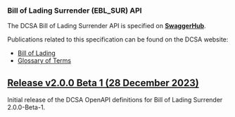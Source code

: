 ### Bill of Lading Surrender (EBL_SUR) API

The DCSA Bill of Lading Surrender API is specified on [**SwaggerHub**](https://app.swaggerhub.com/apis/dcsaorg/DCSA_EBL_SUR).

Publications related to this specification can be found on the DCSA website:
- [Bill of Lading](https://dcsa.org/standards/ebill-of-lading/)
- [Glossary of Terms](https://knowledge.dcsa.org/s/glossary)

<a name="v200B1"></a>[Release v2.0.0 Beta 1 (28 December 2023)](https://app.swaggerhub.com/apis-docs/dcsaorg/DCSA_EBL_SUR/2.0.0-Beta-1)
---
Initial release of the DCSA OpenAPI definitions for Bill of Lading Surrender 2.0.0-Beta-1.
